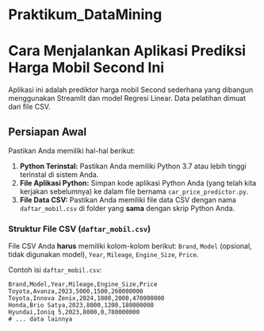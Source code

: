 # Praktikum_DataMining

# Cara Menjalankan Aplikasi Prediksi Harga Mobil Second Ini

Aplikasi ini adalah prediktor harga mobil Second sederhana yang dibangun menggunakan Streamlit dan model Regresi Linear. Data pelatihan dimuat dari file CSV.

## Persiapan Awal

Pastikan Anda memiliki hal-hal berikut:

1.  **Python Terinstal:** Pastikan Anda memiliki Python 3.7 atau lebih tinggi terinstal di sistem Anda.
2.  **File Aplikasi Python:** Simpan kode aplikasi Python Anda (yang telah kita kerjakan sebelumnya) ke dalam file bernama `car_price_predictor.py`.
3.  **File Data CSV:** Pastikan Anda memiliki file data CSV dengan nama `daftar_mobil.csv` di folder yang **sama** dengan skrip Python Anda.

### Struktur File CSV (`daftar_mobil.csv`)

File CSV Anda **harus** memiliki kolom-kolom berikut:
`Brand`, `Model` (opsional, tidak digunakan model), `Year`, `Mileage`, `Engine_Size`, `Price`.

Contoh isi `daftar_mobil.csv`:
```csv
Brand,Model,Year,Mileage,Engine_Size,Price
Toyota,Avanza,2023,5000,1500,260000000
Toyota,Innova Zenix,2024,1000,2000,470000000
Honda,Brio Satya,2023,8000,1200,180000000
Hyundai,Ioniq 5,2023,8000,0,780000000
# ... data lainnya
 
